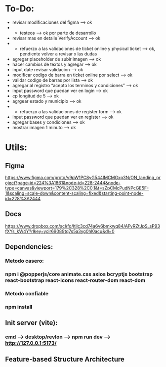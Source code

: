# To-Do:
- revisar modificaciones del figma --> ok
- + testeos --> ok por parte de desarrollo
- revisar mas en detalle VerifyAccount --> ok
- + refuerzo a las validaciones de ticket online y physical ticket --> ok, pendiente volver a revisar x las dudas
- agregar placeholder de subir imagen --> ok
- hacer cambios de textos y agregar --> ok
- input date revisar validacion --> ok
- modificar codigo de barra en ticket online por select --> ok
- validar codigo de barras por lista --> ok
- agregar al registro “acepto los terminos y condiciones” --> ok
- input password que puedan ver en login --> ok
- cp longitud de 5 --> ok
- agrgear estado y municipio --> ok
- + refuerzo a las validaciones de register form --> ok
- input password que puedan ver en register --> ok
- agregar bases y condiciones --> ok
- mostrar imagen 1 minuto --> ok

# Utils:
## Figma
https://www.figma.com/proto/v9pW1PC8yG544lMCMGxp3N/ON_landing_project?page-id=224%3A1861&node-id=228-2444&node-type=canvas&viewport=179%2C328%2C0.1&t=sZpCMcPudNPcGE5F-1&scaling=scale-down&content-scaling=fixed&starting-point-node-id=228%3A2444

## Docs
https://www.dropbox.com/scl/fo/ltllc3cd74a6v6bmkwq84/AFvRZtJpS_sP93fXYs_kW4Y?rlkey=ycir69089tq7s5a3yg0hl0acu&dl=0

## Dependencies:
### Metodo casero:
### npm i @popperjs/core animate.css axios bcryptjs bootstrap react-bootstrap react-icons react-router-dom react-dom

### Metodo confiable
### npm install

## Init server (vite):
### cmd --> desktop/revlon --> npm run dev --> http://127.0.0.1:5173/

## Feature-based Structure Architecture




